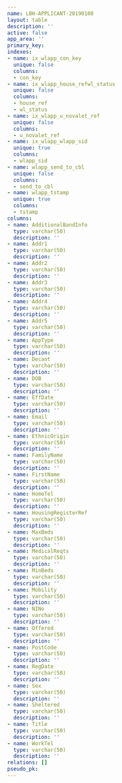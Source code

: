 ```yaml
---
name: LBH-APPLICANT-20190108
layout: table
description: ''
active: false
app_area: ''
primary_key: 
indexes:
- name: ix_wlapp_con_key
  unique: false
  columns:
  - con_key
- name: ix_wlapp_house_refwl_status
  unique: false
  columns:
  - house_ref
  - wl_status
- name: ix_wlapp_u_novalet_ref
  unique: false
  columns:
  - u_novalet_ref
- name: ix_wlapp_wlapp_sid
  unique: true
  columns:
  - wlapp_sid
- name: wlapp_send_to_cbl
  unique: false
  columns:
  - send_to_cbl
- name: wlapp_tstamp
  unique: true
  columns:
  - tstamp
columns:
- name: AdditionalBandInfo
  type: varchar(50)
  description: ''
- name: Addr1
  type: varchar(50)
  description: ''
- name: Addr2
  type: varchar(50)
  description: ''
- name: Addr3
  type: varchar(50)
  description: ''
- name: Addr4
  type: varchar(50)
  description: ''
- name: Addr5
  type: varchar(50)
  description: ''
- name: AppType
  type: varchar(50)
  description: ''
- name: Decant
  type: varchar(50)
  description: ''
- name: DOB
  type: varchar(50)
  description: ''
- name: EffDate
  type: varchar(50)
  description: ''
- name: Email
  type: varchar(50)
  description: ''
- name: EthnicOrigin
  type: varchar(50)
  description: ''
- name: FamilyName
  type: varchar(50)
  description: ''
- name: FirstName
  type: varchar(50)
  description: ''
- name: HomeTel
  type: varchar(50)
  description: ''
- name: HousingRegisterRef
  type: varchar(50)
  description: ''
- name: MaxBeds
  type: varchar(50)
  description: ''
- name: MedicalReqts
  type: varchar(50)
  description: ''
- name: MinBeds
  type: varchar(50)
  description: ''
- name: Mobility
  type: varchar(50)
  description: ''
- name: NINo
  type: varchar(50)
  description: ''
- name: Offered
  type: varchar(50)
  description: ''
- name: PostCode
  type: varchar(50)
  description: ''
- name: RegDate
  type: varchar(50)
  description: ''
- name: Sex
  type: varchar(50)
  description: ''
- name: Sheltered
  type: varchar(50)
  description: ''
- name: Title
  type: varchar(50)
  description: ''
- name: WorkTel
  type: varchar(50)
  description: ''
relations: []
pseudo_pk: 
---
```


